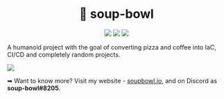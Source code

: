 <h1 align="center">💁 soup-bowl</h1>
<p align="center">
  <a href="https://twitter.com/TheAlmightyWord"><img src="https://img.shields.io/badge/has-twitter-blue?style=for-the-badge&logo=twitter&logoColor=white"/></a>
  <a href="https://www.reddit.com/user/soup-bowl"><img src="https://img.shields.io/badge/has-reddit-orange?style=for-the-badge&logo=reddit&logoColor=white"/></a>
  <a href="#"><img src="https://img.shields.io/badge/has-discord-404eed?style=for-the-badge&logo=discord&logoColor=white"/></a>
</p>

A humanoid project with the goal of converting pizza and coffee into IaC, CI/CD and completely random projects.

![][head]

➡ Want to know more? Visit my website - [soupbowl.io][site], and on Discord as **soup-bowl#8205**.

[head]: /img/head.png
[site]: https://soupbowl.io
